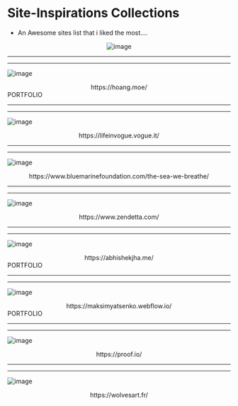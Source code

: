 # Site-Inspirations Collections
- An Awesome sites list that i liked the most....

<div align="center"> 

  ![image](https://user-images.githubusercontent.com/87218847/195090553-a3f9f132-6972-4ec1-967e-457640b09101.png)  

</div>


<div align="center">  </div>

---
--- 

![image](https://user-images.githubusercontent.com/87218847/195086006-a2ae88af-285f-4a91-879c-2701289d0382.png)

<div align="center"> https://hoang.moe/ </div> PORTFOLIO

---
---

![image](https://user-images.githubusercontent.com/87218847/195088291-8eaf6901-3f84-410c-ab29-10f21e11f10b.png)

<div align="center"> https://lifeinvogue.vogue.it/ </div>

---
---

![image](https://user-images.githubusercontent.com/87218847/195088796-dda887c5-60f9-4df8-abf4-aa731ebce46c.png)

<div align="center"> https://www.bluemarinefoundation.com/the-sea-we-breathe/ </div>

---
---

![image](https://user-images.githubusercontent.com/87218847/195089081-16c49d0a-a859-4a64-8223-72ff62b432d1.png)

<div align="center"> https://www.zendetta.com/ </div>

---
---

![image](https://user-images.githubusercontent.com/87218847/195586277-f13f800e-66d3-45a5-860f-bbb94146b59f.png)

<div align="center"> https://abhishekjha.me/ </div> PORTFOLIO

---
---

![image](https://user-images.githubusercontent.com/87218847/195587131-baa7fc6b-f470-4c3e-b57a-f3259aaf8f73.png)

<div align="center"> https://maksimyatsenko.webflow.io/ </div> PORTFOLIO

---
---

![image](https://user-images.githubusercontent.com/87218847/195587684-d2dfe8b3-fb0a-41a7-91da-11ef643f64fe.png)
<div align="center"> https://proof.io/ </div>

---
---

![image](https://user-images.githubusercontent.com/87218847/202986105-e9774888-6e47-4359-9710-f586e35f119e.png)
<div align="center">  https://wolvesart.fr/ </div>
